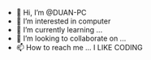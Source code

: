 - 👋 Hi, I’m @DUAN-PC
- 👀 I’m interested in computer 
- 🌱 I’m currently learning ...
- 💞️ I’m looking to collaborate on ...
- 📫 How to reach me ...
I LIKE CODING
<!---
DUAN-PC/DUAN-PC is a ✨ special ✨ repository because its `README.md` (this file) appears on your GitHub profile.
You can click the Preview link to take a look at your changes.
--->
